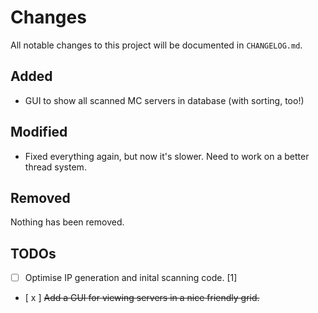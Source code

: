 # Changes
All notable changes to this project will be documented in `CHANGELOG.md`.
## Added
* GUI to show all scanned MC servers in database (with sorting, too!)

## Modified
* Fixed everything again, but now it's slower. Need to work on a better thread system.

## Removed
Nothing has been removed.

## TODOs
- [ ] Optimise IP generation and inital scanning code. [1]
- [ x ] ~~Add a GUI for viewing servers in a nice friendly grid.~~

[todos]: https://github.com/StupidRepo/MCScanner/blob/main/CHANGELOG.md#todos
